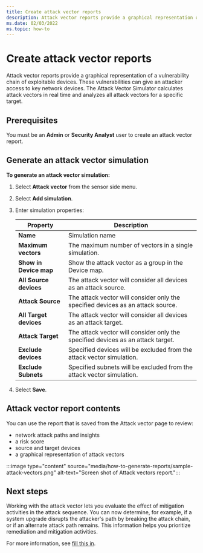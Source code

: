 ```yaml
---
title: Create attack vector reports
description: Attack vector reports provide a graphical representation of a vulnerability chain of exploitable devices.
ms.date: 02/03/2022
ms.topic: how-to
---
```


# Create attack vector reports

Attack vector reports provide a graphical representation of a vulnerability chain of exploitable devices. These vulnerabilities can give an attacker access to key network devices. The Attack Vector Simulator calculates attack vectors in real time and analyzes all attack vectors for a specific target.

## Prerequisites

You must be an **Admin** or **Security Analyst** user to create an attack vector report.

## Generate an attack vector simulation

**To generate an attack vector simulation:**

1. Select **Attack vector** from the sensor side menu.
1. Select **Add simulation**.
1. Enter simulation properties:

    | Property  | Description  |
    |---------|---------|
    | **Name** | Simulation name |
    | **Maximum vectors** | The maximum number of vectors in a single simulation. |
    | **Show in Device map** | Show the attack vector as a group in the Device map. |
    | **All Source devices** | The attack vector will consider all devices as an attack source. |
    | **Attack Source** | The attack vector will consider only the specified devices as an attack source. |
    | **All Target devices** | The attack vector will consider all devices as an attack target. |
    | **Attack Target** | The attack vector will consider only the specified devices as an attack target. |
    | **Exclude devices** | Specified devices will be excluded from the attack vector simulation. |
    | **Exclude Subnets** | Specified subnets will be excluded from the attack vector simulation. |

1. Select **Save**.

## Attack vector report contents

You can use the report that is saved from the Attack vector page to review:

- network attack paths and insights
- a risk score
- source and target devices
- a graphical representation of attack vectors

:::image type="content" source="media/how-to-generate-reports/sample-attack-vectors.png" alt-text="Screen shot of Attack vectors report.":::

## Next steps

Working with the attack vector lets you evaluate the effect of mitigation activities in the attack sequence. You can now determine, for example, if a system upgrade disrupts the attacker's path by breaking the attack chain, or if an alternate attack path remains. This information helps you prioritize remediation and mitigation activities.

For more information, see [fill this in](not-sure-yet).
